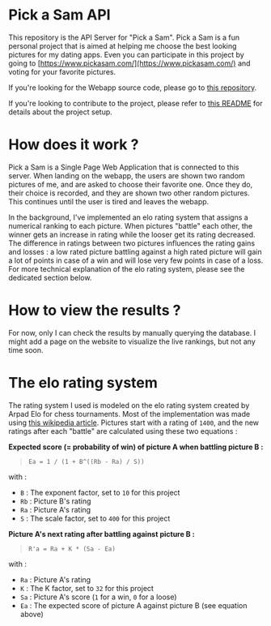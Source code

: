 # Pick a Sam API
This repository is the API Server for "Pick a Sam". Pick a Sam is a fun personal project that is aimed at helping me
choose the best looking pictures for my dating apps. Even you can participate in this project by going to
[https://www.pickasam.com/](https://www.pickasam.com/) and voting for your favorite pictures.

If you're looking for the Webapp source code, please go to [this repository](https://github.com/souyahia/pickasam-web).

If you're looking to contribute to the project, please refer to
[this README](https://github.com/souyahia/pickasam-api/blob/main/CONTRIBUTING.md) for details about the project setup.

# How does it work ?
Pick a Sam is a Single Page Web Application that is connected to this server. When landing on the webapp, the users are
shown two random pictures of me, and are asked to choose their favorite one. Once they do, their choice is recorded, and
they are shown two other random pictures. This continues until the user is tired and leaves the webapp.

In the background, I've implemented an elo rating system that assigns a numerical ranking to each picture. When pictures
"battle" each other, the winner gets an increase in rating while the looser get its rating decreased. The difference
in ratings between two pictures influences the rating gains and losses : a low rated picture battling against a high
rated picture will gain a lot of points in case of a win and will lose very few points in case of a loss. For more
technical explanation of the elo rating system, please see the dedicated section below.

# How to view the results ?
For now, only I can check the results by manually querying the database. I might add a page on the website to visualize
the live rankings, but not any time soon.

# The elo rating system
The rating system I used is modeled on the elo rating system created by Arpad Elo for chess tournaments. Most of the
implementation was made using [this wikipedia article](https://en.wikipedia.org/wiki/Elo_rating_system). Pictures start
with a rating of `1400`, and the new ratings after each "battle" are calculated using these two equations :


**Expected score (= probability of win) of picture A when battling picture B :**

> `Ea = 1 / (1 + B^((Rb - Ra) / S))`

with :
- `B` : The exponent factor, set to `10` for this project
- `Rb` : Picture B's rating
- `Ra` : Picture A's rating
- `S` : The scale factor, set to `400` for this project

**Picture A's next rating after battling against picture B :**

> `R'a = Ra + K * (Sa - Ea)`

with :
- `Ra` : Picture A's rating
- `K` : The K factor, set to `32` for this project
- `Sa` : Picture A's score (`1` for a win, `0` for a loose)
- `Ea` : The expected score of picture A against picture B (see equation above)

